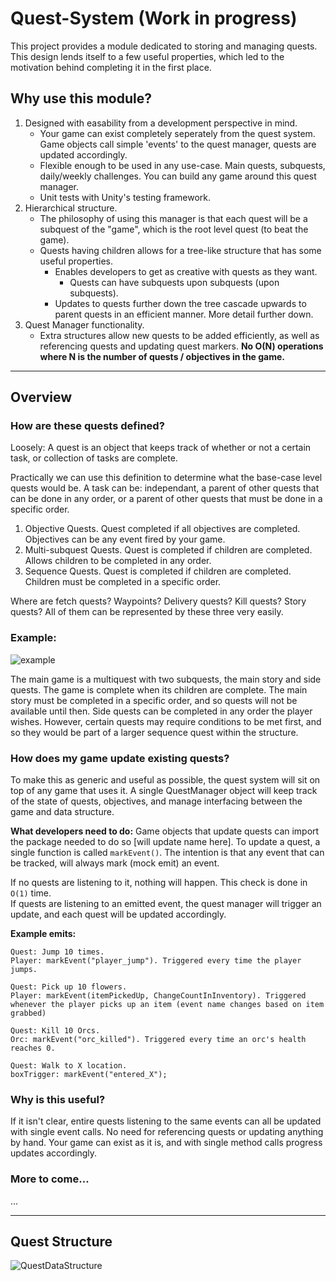 # Quest-System (Work in progress)

This project provides a module dedicated to storing and managing quests. This design lends itself to a few useful properties, which led to the motivation behind completing it in the first place.

## Why use this module?

1. Designed with easability from a development perspective in mind. 
    - Your game can exist completely seperately from the quest system. Game objects call simple 'events' to the quest manager, quests are updated accordingly.
    - Flexible enough to be used in any use-case. Main quests, subquests, daily/weekly challenges. You can build any game around this quest manager.
    - Unit tests with Unity's testing framework.
2. Hierarchical structure.
    - The philosophy of using this manager is that each quest will be a subquest of the "game", which is the root level quest (to beat the game). 
    - Quests having children allows for a tree-like structure that has some useful properties.
      - Enables developers to get as creative with quests as they want.
        - Quests can have subquests upon subquests (upon subquests).
      - Updates to quests further down the tree cascade upwards to parent quests in an efficient manner. More detail further down. 
3. Quest Manager functionality.
    - Extra structures allow new quests to be added efficiently, as well as referencing quests and updating quest markers. **No O(N) operations where N is the number of quests / objectives in the game.** 
    
---

## Overview

### How are these quests defined?

Loosely: A quest is an object that keeps track of whether or not a certain task, or collection of tasks are complete.

Practically we can use this definition to determine what the base-case level quests would be. A task can be: independant, a parent of other quests that can be done in any order, or a parent of other quests that must be done in a specific order.

1. Objective Quests. Quest completed if all objectives are completed. Objectives can be any event fired by your game.
2. Multi-subquest Quests. Quest is completed if children are completed. Allows children to be completed in any order. 
3. Sequence Quests. Quest is completed if children are completed. Children must be completed in a specific order.

Where are fetch quests? Waypoints? Delivery quests? Kill quests? Story quests? All of them can be represented by these three very easily. 

### Example:

![example](https://user-images.githubusercontent.com/33844493/197101396-adb146ce-595f-4f30-bcd4-524d92a5ce0c.jpg)

The main game is a multiquest with two subquests, the main story and side quests. The game is complete when its children are complete.
The main story must be completed in a specific order, and so quests will not be available until then.
Side quests can be completed in any order the player wishes. However, certain quests may require conditions to be met first, and so they would be part of a larger sequence quest within the structure.

### How does my game update existing quests?

To make this as generic and useful as possible, the quest system will sit on top of any game that uses it. A single QuestManager object will keep track of the state of quests, objectives, and manage interfacing between the game and data structure. 

**What developers need to do:**
Game objects that update quests can import the package needed to do so [will update name here]. To update a quest, a single function is called `markEvent()`. The intention is that any event that can be tracked, will always mark (mock emit) an event. 

If no quests are listening to it, nothing will happen. This check is done in `O(1)` time.  
If quests are listening to an emitted event, the quest manager will trigger an update, and each quest will be updated accordingly.

**Example emits:**
```
Quest: Jump 10 times.
Player: markEvent("player_jump"). Triggered every time the player jumps.

Quest: Pick up 10 flowers.
Player: markEvent(itemPickedUp, ChangeCountInInventory). Triggered whenever the player picks up an item (event name changes based on item grabbed)

Quest: Kill 10 Orcs.
Orc: markEvent("orc_killed"). Triggered every time an orc's health reaches 0.

Quest: Walk to X location.
boxTrigger: markEvent("entered_X");
```
### Why is this useful?

If it isn't clear, entire quests listening to the same events can all be updated with single event calls. No need for referencing quests or updating anything by hand. Your game can exist as it is, and with single method calls progress updates accordingly.

### More to come...

...

---
## Quest Structure

![QuestDataStructure](https://user-images.githubusercontent.com/33844493/197097237-60af9b28-019e-43e9-9cc5-ee24e23753dd.jpg)

